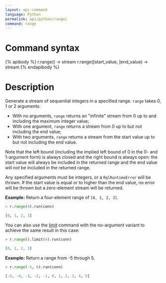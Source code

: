 ```yaml
---
layout: api-command
language: Python
permalink: api/python/range/
command: range
---
```

# Command syntax #

{% apibody %}
r.range() &rarr; stream
r.range([start_value, ]end_value) &rarr; stream
{% endapibody %}

# Description #

Generate a stream of sequential integers in a specified range. `range` takes 0, 1 or 2 arguments:

* With no arguments, `range` returns an "infinite" stream from 0 up to and including the maximum integer value;
* With one argument, `range` returns a stream from 0 up to but not including the end value;
* With two arguments, `range` returns a stream from the start value up to but not including the end value.

Note that the left bound (including the implied left bound of 0 in the 0- and 1-argument form) is always closed and the right bound is always open: the start value will always be included in the returned range and the end value will *not* be included in the returned range.

Any specified arguments must be integers, or a `RqlRuntimeError` will be thrown. If the start value is equal or to higher than the end value, no error will be thrown but a zero-element stream will be returned.

__Example:__ Return a four-element range of `[0, 1, 2, 3]`.

```py
> r.range(4).run(conn)

[0, 1, 2, 3]
```

You can also use the [limit](/api/python/limit) command with the no-argument variant to achieve the same result in this case:

```py
> r.range().limit(4).run(conn)

[0, 1, 2, 3]
```

__Example:__ Return a range from -5 through 5.

```py
> r.range(-5, 6).run(conn)

[-5, -4, -3, -2, -1, 0, 1, 2, 3, 4, 5]
```
